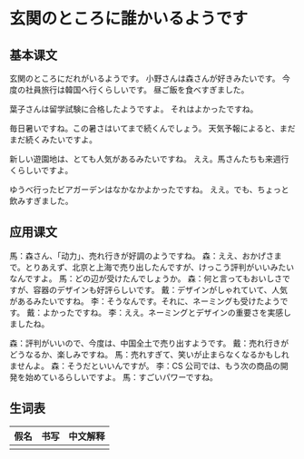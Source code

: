 # 玄関のところに誰かいるようです

## 基本课文

玄関のところにだれがいるようです。
小野さんは森さんが好きみたいです。
今度の社員旅行は韓国へ行くらしいです。
昼ご飯を食べすぎました。

葉子さんは留学試験に合格したようですよ。
それはよかったですね。

毎日暑いですね。この暑さはいてまで続くんでしょう。
天気予報によると、まだまだ続くみたいですよ。

新しい遊園地は、とても人気があるみたいですね。
ええ。馬さんたちも来週行くらしいですよ。

ゆうべ行ったビアガーデンはなかなかよかったですね。
ええ。でも、ちょっと飲みすぎました。

## 应用课文

馬：森さん、「动力」、売れ行きが好調のようですね。
森：ええ、おかげさまで。とりあえず、北京と上海で売り出したんですが、けっこう評判がいいみたいなんですよ。
馬：どの辺が受けたんでしょうか。
森：何と言ってもおいしさですが、容器のデザインも好評らしいです。
戴：デザインがしゃれていて、人気があるみたいですね。
李：そうなんです。それに、ネーミングも受けたようです。
戴：よかったですね。
李：ええ。ネーミングとデザインの重要さを実感しましたね。

森：評判がいいので、今度は、中国全土で売り出すようです。
戴：売れ行きがどうなるか、楽しみですね。
馬：売れすぎて、笑いが止まらなくなるかもしれませんよ。
森：そうだといいんですが。
李：CS 公司では、もう次の商品の開発を始めているらしいですよ。
馬：すごいパワーですね。

## 生词表

| 假名 | 书写 | 中文解释 |
| ---- | ---- | -------- |
|      |      |          |
